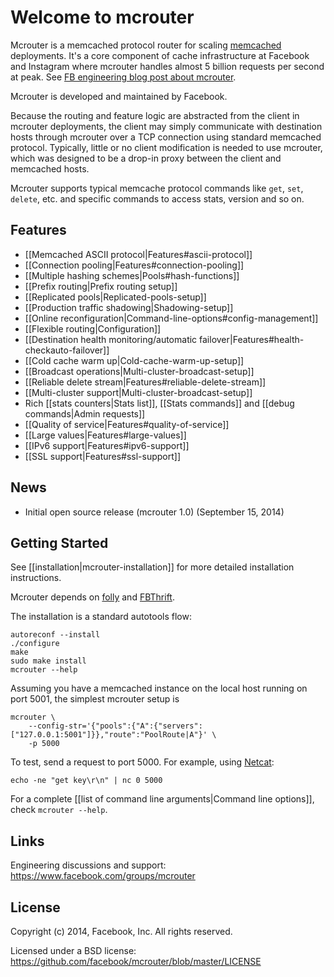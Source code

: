 # Welcome to mcrouter
Mcrouter is a memcached protocol router for scaling [memcached](http://memcached.org/) deployments. It's a core component of cache
infrastructure at Facebook and Instagram where mcrouter handles almost
5 billion requests per second at peak. See [FB engineering blog post about mcrouter](https://code.facebook.com/posts/296442737213493/introducing-mcrouter-a-memcached-protocol-router-for-scaling-memcached-deployments/).

Mcrouter is developed and maintained by Facebook.

Because the routing and feature logic are abstracted from the client in mcrouter deployments, the client may simply communicate with destination hosts through mcrouter over a TCP connection using standard memcached protocol. Typically, little or no client modification is needed to use mcrouter, which was designed to be a drop-in proxy between the client and memcached hosts.

Mcrouter supports typical memcache protocol commands like `get`, `set`, `delete`, etc. and specific commands to access stats, version and so on.

## Features 
+ [[Memcached ASCII protocol|Features#ascii-protocol]]
+ [[Connection pooling|Features#connection-pooling]]
+ [[Multiple hashing schemes|Pools#hash-functions]]
+ [[Prefix routing|Prefix routing setup]]
+ [[Replicated pools|Replicated-pools-setup]]
+ [[Production traffic shadowing|Shadowing-setup]]
+ [[Online reconfiguration|Command-line-options#config-management]]
+ [[Flexible routing|Configuration]]
+ [[Destination health monitoring/automatic failover|Features#health-checkauto-failover]]
+ [[Cold cache warm up|Cold-cache-warm-up-setup]]
+ [[Broadcast operations|Multi-cluster-broadcast-setup]]
+ [[Reliable delete stream|Features#reliable-delete-stream]]
+ [[Multi-cluster support|Multi-cluster-broadcast-setup]]
+ Rich [[stats counters|Stats list]], [[Stats commands]] and [[debug commands|Admin requests]]
+ [[Quality of service|Features#quality-of-service]]
+ [[Large values|Features#large-values]]
+ [[IPv6 support|Features#ipv6-support]]
+ [[SSL support|Features#ssl-support]]

## News 
 * Initial open source release (mcrouter 1.0) (September 15, 2014) 

## Getting Started
See [[installation|mcrouter-installation]] for more detailed installation instructions.

Mcrouter depends on [folly](https://github.com/facebook/folly) and [FBThrift](https://github.com/facebook/fbthrift).

The installation is a standard autotools flow:

```Shell
autoreconf --install
./configure
make
sudo make install
mcrouter --help
```

Assuming you have a memcached instance on the local host running on port 5001, the simplest mcrouter setup is

```Shell
mcrouter \
    --config-str='{"pools":{"A":{"servers":["127.0.0.1:5001"]}},"route":"PoolRoute|A"}' \
    -p 5000
```

To test, send a request to port 5000. For example, using [Netcat](http://netcat.sourceforge.net/):

```Shell
echo -ne "get key\r\n" | nc 0 5000
```

For a complete [[list of command line arguments|Command line options]], check `mcrouter --help`.

## Links
Engineering discussions and support: https://www.facebook.com/groups/mcrouter

## License
Copyright (c) 2014, Facebook, Inc. All rights reserved.

Licensed under a BSD license: https://github.com/facebook/mcrouter/blob/master/LICENSE